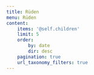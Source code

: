 ```yaml
---
title: Rüden
menu: Rüden
content:
    items: '@self.children'
    limit: 5
    order:
        by: date
        dir: desc
    pagination: true
    url_taxonomy_filters: true
---
```


